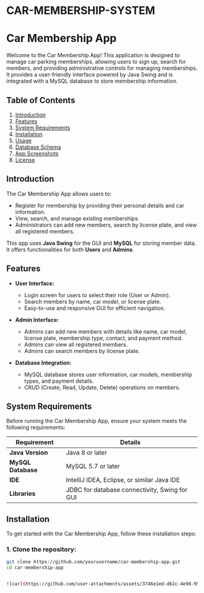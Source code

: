 # CAR-MEMBERSHIP-SYSTEM
# Car Membership App

Welcome to the Car Membership App! This application is designed to manage car parking memberships, allowing users to sign up, search for members, and providing administrative controls for managing memberships. It provides a user-friendly interface powered by Java Swing and is integrated with a MySQL database to store membership information.

## Table of Contents
1. [Introduction](#introduction)
2. [Features](#features)
3. [System Requirements](#system-requirements)
4. [Installation](#installation)
5. [Usage](#usage)
6. [Database Schema](#database-schema)
7. [App Screenshots](#app-screenshots)
8. [License](#license)

## Introduction

The Car Membership App allows users to:
- Register for membership by providing their personal details and car information.
- View, search, and manage existing memberships.
- Administrators can add new members, search by license plate, and view all registered members.

This app uses **Java Swing** for the GUI and **MySQL** for storing member data. It offers functionalities for both **Users** and **Admins**.

## Features

- **User Interface:**
  - Login screen for users to select their role (User or Admin).
  - Search members by name, car model, or license plate.
  - Easy-to-use and responsive GUI for efficient navigation.
  
- **Admin Interface:**
  - Admins can add new members with details like name, car model, license plate, membership type, contact, and payment method.
  - Admins can view all registered members.
  - Admins can search members by license plate.

- **Database Integration:**
  - MySQL database stores user information, car models, membership types, and payment details.
  - CRUD (Create, Read, Update, Delete) operations on members.

## System Requirements

Before running the Car Membership App, ensure your system meets the following requirements:

| Requirement         | Details                                 |
|---------------------|-----------------------------------------|
| **Java Version**     | Java 8 or later                         |
| **MySQL Database**   | MySQL 5.7 or later                      |
| **IDE**              | IntelliJ IDEA, Eclipse, or similar Java IDE |
| **Libraries**        | JDBC for database connectivity, Swing for GUI |

## Installation

To get started with the Car Membership App, follow these installation steps:

### 1. Clone the repository:
```bash
git clone https://github.com/yourusername/car-membership-app.git
cd car-membership-app


![car](https://github.com/user-attachments/assets/3746e1ed-d62c-4e98-95f5-e58c7d0589b1)

